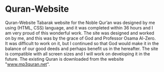 # Quran-Website
 Quran-Website Tabarak website for the Noble Qur’an was designed by me using (HTML, CSS) language, and it was completed within 36 hours and I am very proud of this wonderful work.  The site was designed and worked on by me,  and this was by the grace of God and Professor Osama Al-Zero.  It was difficult to work on it, but I continued so that God would make it in the balance of our good deeds and perhaps benefit us in the hereafter. The site is compatible with all screen sizes and I will work on developing it in the future.  The existing Quran is downloaded from the website "www.mp3quran.net".
